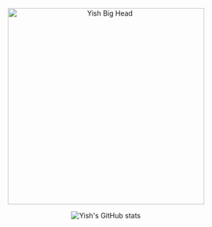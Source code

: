 
<div align="center">

<img src="https://bigheads.io/svg?accessory=none&body=chest&circleColor=blue&clothing=shirt&clothingColor=black&eyebrows=serious&eyes=normal&faceMask=false&faceMaskColor=black&facialHair=none&graphic=none&hair=afro&hairColor=black&hat=none&hatColor=white&lashes=false&lipColor=purple&mask=false&mouth=grin&skinTone=light" alt="Yish Big Head" width="400" />

<br/>

![Yish's GitHub stats](https://github-readme-stats.vercel.app/api?username=Mombuyish&show_icons=true&icon_color=586069&text_color=586069&bg_color=fff&line_height=30&hide_title=true&title_color=0366d6)

</div>
